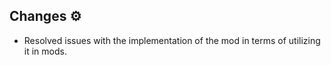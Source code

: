 ## Changes ⚙️
- Resolved issues with the implementation of the mod in terms of utilizing it in mods.